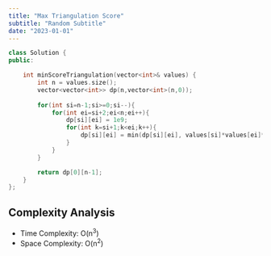 ```yaml
---
title: "Max Triangulation Score"
subtitle: "Random Subtitle"         
date: "2023-01-01"
---
```


```cpp
class Solution {
public:

    int minScoreTriangulation(vector<int>& values) {
        int n = values.size();
        vector<vector<int>> dp(n,vector<int>(n,0));
        
        for(int si=n-1;si>=0;si--){
            for(int ei=si+2;ei<n;ei++){
                dp[si][ei] = 1e9;
                for(int k=si+1;k<ei;k++){
                    dp[si][ei] = min(dp[si][ei], values[si]*values[ei]*values[k]+dp[si][k]+dp[k][ei]);
                }
            }
        }

        return dp[0][n-1];
    }
};
```

## Complexity Analysis

- Time Complexity: O(n<sup>3</sup>)
- Space Complexity: O(n<sup>2</sup>)

